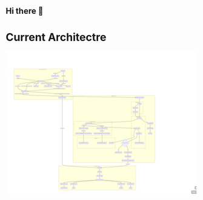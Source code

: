 ## Hi there 👋

<!--

**Here are some ideas to get you started:**

🙋‍♀️ Market alerts to monitor volatility and trade entries and automated strategies.
🌈 Contribution guidelines - email me contact@kautilyak.dev
-->

# Current Architectre
![Diagram](../sd.png)
